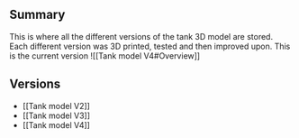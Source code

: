 ## Summary
This is where all the different versions of the tank 3D model are stored.
Each different version was 3D printed, tested and then improved upon.
This is the current version
![[Tank model V4#Overview]]

## Versions

- [[Tank model V2]]
- [[Tank model V3]]
- [[Tank model V4]]